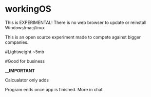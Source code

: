# workingOS

This is EXPERIMENTAL! There is no web browser to update or reinstall Windows/mac/linux

This is an open source experiment made to compete against bigger companies.

#Lightweight ~5mb


#Good for business

____________IMPORTANT__________

Calcualator only adds 

Program ends once app is finished. More in chat

